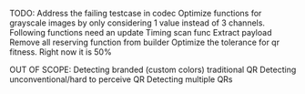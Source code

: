 TODO:
Address the failing testcase in codec
Optimize functions for grayscale images by only considering 1 value instead of 3 channels. Following functions need an update
    Timing scan func
    Extract payload
Remove all reserving function from builder
Optimize the tolerance for qr fitness. Right now it is 50%

OUT OF SCOPE:
Detecting branded (custom colors) traditional QR
Detecting unconventional/hard to perceive QR
Detecting multiple QRs
